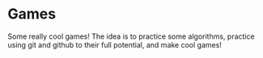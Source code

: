 # Games
Some really cool games! The idea is to practice some algorithms, practice using git and github to their full potential, and make cool games!
